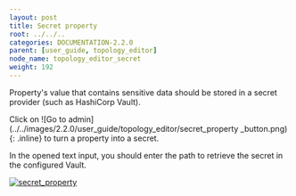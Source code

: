 ```yaml
---
layout: post
title: Secret property
root: ../../..
categories: DOCUMENTATION-2.2.0
parent: [user_guide, topology_editor]
node_name: topology_editor_secret
weight: 192
---
```


Property's value that contains sensitive data should be stored in a secret provider (such as HashiCorp Vault).

Click on ![Go to admin](../../images/2.2.0/user_guide/topology_editor/secret_property _button.png){: .inline} to turn a property into a secret.

In the opened text input, you should enter the path to retrieve the secret in the configured Vault.

[![secret_property](../../images/2.2.0/user_guide/topology_editor/secret_property.png)](../../images/2.2.0/user_guide/topology_editor/secret_property.png)
